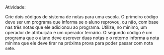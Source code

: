 Atividade:

Crie dois códigos de sistema de notas para uma escola. O primeiro código deve ser um programa que informa se o aluno reprovou, ou não, com base nas três notas que ele adicionou ao programa. Utilize, no mínimo, um operador de atribuição e um operador ternário. 
O segundo código é um programa que o aluno deve escrever duas notas e o retorno informa a nota mínima que ele deve tirar na próxima prova para poder passar com nota sete.